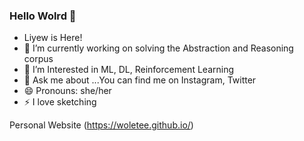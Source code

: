 ###  Hello Wolrd 👋
- Liyew is Here!
- 🔭 I’m currently working on solving the Abstraction and Reasoning corpus 
- 🌱 I’m Interested in ML, DL, Reinforcement Learning
- 💬 Ask me about ...You can find me on Instagram, Twitter
- 😄 Pronouns: she/her
- ⚡ I love sketching


 Personal Website (https://woletee.github.io/)
<!--
**woletee/woletee** is a ✨ _special_ ✨ repository because its `README.md` (this file) appears on your GitHub profile.

Here are some ideas to get you started:
- Hello Wolrd , Liyew is Here!
- 🔭 I’m currently working on solving the Abstraction and Reasoning corpus 
- 🌱 I’m Interested in Evolutionary Computation, Deep Learning ,Machine learning
- 💬 Ask me about ...
- 😄 Pronouns: she/her
- ⚡ Fun fact: I like sketching 
-->
